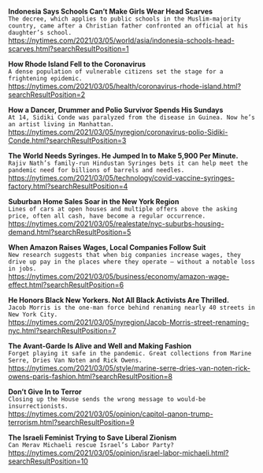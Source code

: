 **Indonesia Says Schools Can’t Make Girls Wear Head Scarves**\
`The decree, which applies to public schools in the Muslim-majority country, came after a Christian father confronted an official at his daughter’s school.`\
https://nytimes.com/2021/03/05/world/asia/indonesia-schools-head-scarves.html?searchResultPosition=1

**How Rhode Island Fell to the Coronavirus**\
`A dense population of vulnerable citizens set the stage for a frightening epidemic.`\
https://nytimes.com/2021/03/05/health/coronavirus-rhode-island.html?searchResultPosition=2

**How a Dancer, Drummer and Polio Survivor Spends His Sundays**\
`At 14, Sidiki Conde was paralyzed from the disease in Guinea. Now he’s an artist living in Manhattan.`\
https://nytimes.com/2021/03/05/nyregion/coronavirus-polio-Sidiki-Conde.html?searchResultPosition=3

**The World Needs Syringes. He Jumped In to Make 5,900 Per Minute.**\
`Rajiv Nath’s family-run Hindustan Syringes bets it can help meet the pandemic need for billions of barrels and needles.`\
https://nytimes.com/2021/03/05/technology/covid-vaccine-syringes-factory.html?searchResultPosition=4

**Suburban Home Sales Soar in the New York Region**\
`Lines of cars at open houses and multiple offers above the asking price, often all cash, have become a regular occurrence.`\
https://nytimes.com/2021/03/05/realestate/nyc-suburbs-housing-demand.html?searchResultPosition=5

**When Amazon Raises Wages, Local Companies Follow Suit**\
`New research suggests that when big companies increase wages, they drive up pay in the places where they operate — without a notable loss in jobs.`\
https://nytimes.com/2021/03/05/business/economy/amazon-wage-effect.html?searchResultPosition=6

**He Honors Black New Yorkers. Not All Black Activists Are Thrilled.**\
`Jacob Morris is the one-man force behind renaming nearly 40 streets in New York City.`\
https://nytimes.com/2021/03/05/nyregion/Jacob-Morris-street-renaming-nyc.html?searchResultPosition=7

**The Avant-Garde Is Alive and Well and Making Fashion**\
`Forget playing it safe in the pandemic. Great collections from Marine Serre, Dries Van Noten and Rick Owens.`\
https://nytimes.com/2021/03/05/style/marine-serre-dries-van-noten-rick-owens-paris-fashion.html?searchResultPosition=8

**Don’t Give In to Terror**\
`Closing up the House sends the wrong message to would-be insurrectionists.`\
https://nytimes.com/2021/03/05/opinion/capitol-qanon-trump-terrorism.html?searchResultPosition=9

**The Israeli Feminist Trying to Save Liberal Zionism**\
`Can Merav Michaeli rescue Israel’s Labor Party?`\
https://nytimes.com/2021/03/05/opinion/israel-labor-michaeli.html?searchResultPosition=10

